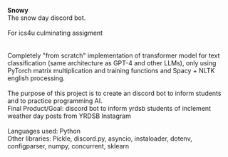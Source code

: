 **Snowy**
<br/>
The snow day discord bot. 
<br/>
<br/>
For ics4u culminating assigment
<br/>
<br/>
<br/>
Completely "from scratch" implementation of transformer model for text classification (same architecture as GPT-4 and other LLMs), only using PyTorch matrix multiplication and training functions and Spacy + NLTK english processing.
<br/>
<br/>
The purpose of this project is to create an discord bot to inform students and to practice programming AI.
<br/>
Final Product/Goal: discord bot to inform yrdsb students of inclement weather day posts from YRDSB Instagram
<br/>
<br/>
Languages used: Python
<br/>
Other libraries: Pickle, discord.py, asyncio, instaloader, dotenv, configparser, numpy, concurrent, sklearn
